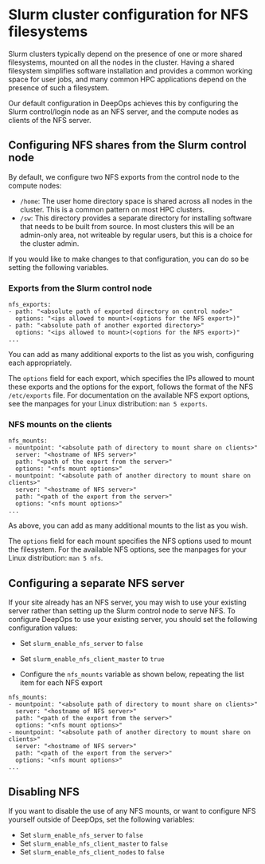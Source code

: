 Slurm cluster configuration for NFS filesystems
===============================================

Slurm clusters typically depend on the presence of one or more shared filesystems, mounted on all the nodes in the cluster.
Having a shared filesystem simplifies software installation and provides a common working space for user jobs,
and many common HPC applications depend on the presence of such a filesystem.

Our default configuration in DeepOps achieves this by configuring the Slurm control/login node as an NFS server,
and the compute nodes as clients of the NFS server.


## Configuring NFS shares from the Slurm control node

By default, we configure two NFS exports from the control node to the compute nodes:

* `/home`: The user home directory space is shared across all nodes in the cluster.
    This is a common pattern on most HPC clusters.
* `/sw`: This directory provides a separate directory for installing software that needs to be built from source.
    In most clusters this will be an admin-only area, not writeable by regular users, but this is a choice for the cluster admin.

If you would like to make changes to that configuration, you can do so be setting the following variables.

### Exports from the Slurm control node

```
nfs_exports:
- path: "<absolute path of exported directory on control node>"
  options: "<ips allowed to mount>(<options for the NFS export>)"
- path: "<absolute path of another exported directory>"
  options: "<ips allowed to mount>(<options for the NFS export>)"
...
```

You can add as many additional exports to the list as you wish, configuring each appropriately.

The `options` field for each export, which specifies the IPs allowed to mount these exports and the options for the export, follows the format of the NFS `/etc/exports` file.
For documentation on the available NFS export options, see the manpages for your Linux distribution: `man 5 exports`.


### NFS mounts on the clients

```
nfs_mounts:
- mountpoint: "<absolute path of directory to mount share on clients>"
  server: "<hostname of NFS server>"
  path: "<path of the export from the server>"
  options: "<nfs mount options>"
- mountpoint: "<absolute path of another directory to mount share on clients>"
  server: "<hostname of NFS server>"
  path: "<path of the export from the server>"
  options: "<nfs mount options>"
...
```

As above, you can add as many additional mounts to the list as you wish.

The `options` field for each mount specifies the NFS options used to mount the filesystem.
For the available NFS options, see the manpages for your Linux distribution: `man 5 nfs`.


## Configuring a separate NFS server

If your site already has an NFS server, you may wish to use your existing server rather than setting up the Slurm control node to serve NFS.
To configure DeepOps to use your existing server, you should set the following configuration values:

* Set `slurm_enable_nfs_server` to `false`

* Set `slurm_enable_nfs_client_master` to `true`

* Configure the `nfs_mounts` variable as shown below, repeating the list item for each NFS export

```
nfs_mounts:
- mountpoint: "<absolute path of directory to mount share on clients>"
  server: "<hostname of NFS server>"
  path: "<path of the export from the server>"
  options: "<nfs mount options>"
- mountpoint: "<absolute path of another directory to mount share on clients>"
  server: "<hostname of NFS server>"
  path: "<path of the export from the server>"
  options: "<nfs mount options>"
...

```

## Disabling NFS

If you want to disable the use of any NFS mounts, or want to configure NFS yourself outside of DeepOps, set the following variables:

* Set `slurm_enable_nfs_server` to `false`
* Set `slurm_enable_nfs_client_master` to `false`
* Set `slurm_enable_nfs_client_nodes` to `false`
